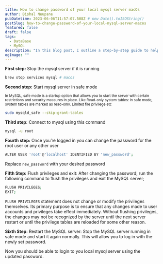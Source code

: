```yaml
---
title: How to change password of your local mysql server macOs
author: Bishal Neupane
pubDatetime: 2023-06-06T11:57:07.508Z # new Date().toISOString()
postSlug: how-to-change-password-of-your-local-mysql-server-macos
featured: false
draft: false
tags:
  - DataBase
  - MySQL
description: "In this blog post, I outline a step-by-step guide to help you reset the password for your local MySQL server. By following these instructions, you can regain access to your server and avoid the frustration of forgetting your password in the future."
ogImage: ""
---
```


**First step:** Stop the mysql server if it is running

```bash
brew stop services mysql # macos
```

**Second step:** Start mysql server in safe mode

<small> In MySQL, safe mode is a startup option that allows you to start the server with certain restrictions and security measures in place. Like Read-only system tables: In safe mode, system tables are marked as read-only. Limited file privilege etc </small>

```bash
sudo mysqld_safe --skip-grant-tables
```

**Third step:** Connect to mysql using this command

```bash
mysql -u root
```

**Fourth step:** Once you’re logged in you can change the password for the root user or any other user

```bash
ALTER USER 'root'@'localhost' IDENTIFIED BY 'new_password';
```

Replace `new_password` with your desired password

**Fifth Step:** Flush privileges and exit: After changing the password, run the following command to flush the privileges and exit the MySQL server;

```bash
FLUSH PRIVILEGES;
EXIT;
```

`FLUSH PRIVILEGES` statement does not change or modify the privileges themselves. Its primary purpose is to ensure that any changes made to user accounts and privileges take effect immediately. Without flushing privileges, the changes may not be recognized by the server until the next server restart or until the privilege tables are reloaded for some other reason.

**Sixth Step:** Restart the MySQL server: Stop the MySQL server running in safe mode and start it again normally. This will allow you to log in with the newly set password.

Now you should be able to login to you local mysql server using the updated password.
